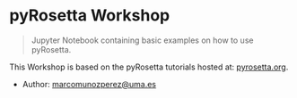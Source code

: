 # pyRosetta Workshop

> Jupyter Notebook containing basic examples on how to use pyRosetta.

This Workshop is based on the pyRosetta tutorials hosted at: [pyrosetta.org](http://www.pyrosetta.org/tutorials#TOC-Workshop-2:-PyRosetta).

- Author: [marcomunozperez@uma.es](mailto:marcomunozperez@uma.es)
